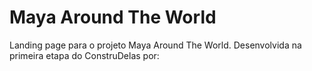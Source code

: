 # Maya Around The World
Landing page para o projeto Maya Around The World.
Desenvolvida na primeira etapa do ConstruDelas por:
<!-- Nossos nomes -->

<!-- Sobre o projeto -->